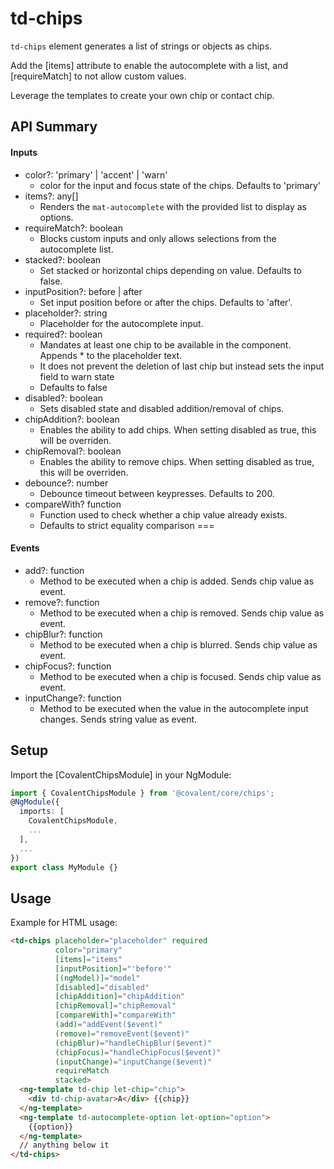 # td-chips

`td-chips` element generates a list of strings or objects as chips.

Add the [items] attribute to enable the autocomplete with a list, and [requireMatch] to not allow custom values.

Leverage the templates to create your own chip or contact chip.

## API Summary

#### Inputs

+ color?: 'primary' | 'accent' | 'warn'
  + color for the input and focus state of the chips. Defaults to 'primary'
+ items?: any[]
  + Renders the `mat-autocomplete` with the provided list to display as options.
+ requireMatch?: boolean
  + Blocks custom inputs and only allows selections from the autocomplete list.
+ stacked?: boolean
  + Set stacked or horizontal chips depending on value. Defaults to false.
+ inputPosition?: before | after
  + Set input position before or after the chips. Defaults to 'after'.
+ placeholder?: string
  + Placeholder for the autocomplete input.
+ required?: boolean
  + Mandates at least one chip to be available in the component. Appends * to the placeholder text.
  + It does not prevent the deletion of last chip but instead sets the input field to warn state
  + Defaults to false
+ disabled?: boolean
  + Sets disabled state and disabled addition/removal of chips.
+ chipAddition?: boolean
  + Enables the ability to add chips. When setting disabled as true, this will be overriden.
+ chipRemoval?: boolean
  + Enables the ability to remove chips. When setting disabled as true, this will be overriden.
+ debounce?: number
  + Debounce timeout between keypresses. Defaults to 200.
+ compareWith? function
  + Function used to check whether a chip value already exists.
  + Defaults to strict equality comparison ===

#### Events

+ add?: function
  + Method to be executed when a chip is added. Sends chip value as event.
+ remove?: function
  + Method to be executed when a chip is removed. Sends chip value as event.
+ chipBlur?: function
  + Method to be executed when a chip is blurred. Sends chip value as event.
+ chipFocus?: function
  + Method to be executed when a chip is focused. Sends chip value as event.
+ inputChange?: function
  + Method to be executed when the value in the autocomplete input changes. Sends string value as event.

## Setup

Import the [CovalentChipsModule] in your NgModule:

```typescript
import { CovalentChipsModule } from '@covalent/core/chips';
@NgModule({
  imports: [
    CovalentChipsModule,
    ...
  ],
  ...
})
export class MyModule {}
```

## Usage

Example for HTML usage:

```html
<td-chips placeholder="placeholder" required
          color="primary"
          [items]="items"
          [inputPosition]="'before'"
          [(ngModel)]="model"
          [disabled]="disabled"
          [chipAddition]="chipAddition"
          [chipRemoval]="chipRemoval"
          [compareWith]="compareWith"
          (add)="addEvent($event)"
          (remove)="removeEvent($event)"
          (chipBlur)="handleChipBlur($event)"
          (chipFocus)="handleChipFocus($event)"
          (inputChange)="inputChange($event)"
          requireMatch
          stacked>
  <ng-template td-chip let-chip="chip">
    <div td-chip-avatar>A</div> {{chip}}
  </ng-template>
  <ng-template td-autocomplete-option let-option="option">
    {{option}}
  </ng-template>
  // anything below it
</td-chips>
```
